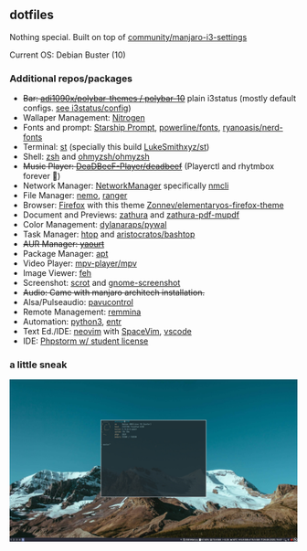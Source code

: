 ## dotfiles

Nothing special. Built on top of [community/manjaro-i3-settings](https://github.com/manjaro/packages-community/tree/master/i3/manjaro-i3-settings)

Current OS: Debian Buster (10)

### Additional repos/packages
* ~~Bar: [adi1090x/polybar-themes / polybar-10](https://github.com/adi1090x/polybar-themes/tree/master/polybar-10)~~ plain i3status (mostly default configs. [see i3status/config](https://github.com/akinozgen/dotfiles/blob/master/.config/i3status/config))
* Wallaper Management: [Nitrogen](https://wiki.archlinux.org/index.php/Nitrogen)
* Fonts and prompt: [Starship Prompt](https://starship.rs/config/), [powerline/fonts](https://github.com/powerline/fonts), [ryanoasis/nerd-fonts](https://github.com/ryanoasis/nerd-fonts)
* Terminal: [st](https://st.suckless.org/) (specially this build [LukeSmithxyz/st](https://github.com/LukeSmithxyz/st))
* Shell: [zsh](https://wiki.archlinux.org/index.php/zsh) and [ohmyzsh/ohmyzsh](https://github.com/ohmyzsh/ohmyzsh)
* ~~Music Player: [DeaDBeeF-Player/deadbeef](https://github.com/DeaDBeeF-Player/deadbeef)~~ (Playerctl and rhytmbox forever 🤘)
* Network Manager: [NetworkManager](https://wiki.archlinux.org/index.php/NetworkManager) specifically [nmcli](https://wiki.archlinux.org/index.php/NetworkManager#nmcli_examples)
* File Manager: [nemo](https://github.com/linuxmint/nemo), [ranger](https://github.com/ranger/ranger)
* Browser: [Firefox](https://wiki.archlinux.org/index.php/Firefox) with this theme [Zonnev/elementaryos-firefox-theme](https://github.com/Zonnev/elementaryos-firefox-theme)
* Document and Previews: [zathura](https://wiki.archlinux.org/index.php/Zathura) and [zathura-pdf-mupdf](https://www.archlinux.org/packages/community/x86_64/zathura-pdf-mupdf/)
* Color Management: [dylanaraps/pywal](https://github.com/dylanaraps/pywal)
* Task Manager: [htop](https://www.archlinux.org/packages/extra/x86_64/htop/) and [aristocratos/bashtop](https://github.com/aristocratos/bashtop)
* ~~AUR Manager: [yaourt](https://archlinux.fr/yaourt-en)~~
* Package Manager: [apt](https://en.wikipedia.org/wiki/APT_(software))
* Video Player: [mpv-player/mpv](https://github.com/mpv-player/mpv)
* Image Viewer: [feh](https://git.finalrewind.org/feh/)
* Screenshot: [scrot](https://www.archlinux.org/packages/?name=scrot) and [gnome-screenshot](https://en.wikipedia.org/wiki/GNOME_Screenshot)
* ~~Audio: Came with manjaro architech installation.~~
* Alsa/Pulseaudio: [pavucontrol](https://freedesktop.org/software/pulseaudio/pavucontrol/)
* Remote Management: [remmina](https://remmina.org/)
* Automation: [python3](https://wiki.archlinux.org/index.php/Python), [entr](http://entrproject.org/)
* Text Ed./IDE: [neovim](https://neovim.io/) with [SpaceVim](https://spacevim.org/), [vscode](https://code.visualstudio.com/)
* IDE: [Phpstorm w/ student license](https://www.jetbrains.com/community/education/)

### a little sneak
![A little sneak](https://raw.githubusercontent.com/akinozgen/dotfiles/master/.screenlayout/ss.jpg)
